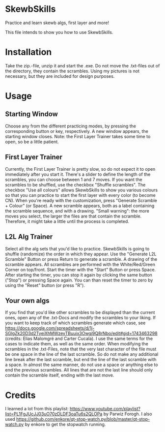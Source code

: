 # SkewbSkills
Practice and learn skewb algs, first layer and more!

This file intends to show you how to use SkewbSkills.

# Installation
Take the zip.-file, unzip it and start the .exe. Do not move the .txt-files out of the directory, they contain the scrambles.
Using my pictures is not necessary, but they are included for design purposes. 

# Usage
## Starting Window
Choose any from the different practicing modes, by pressing the corresponding button or key, respectively. A new window appears, the
starting window closes. Note: the First Layer Trainer takes some time to open, so be a little patient.

## First Layer Trainer
Currently, the First Layer Trainer is pretty slow, so do not expect it to open immediately after you start it.
There's a slider to define the length of the scrambles, you can choose between 1 and 7 moves. If you want the scrambles to be 
shuffled, use the checkbox "Shuffle scrambles". The checkbox "Use all colours" allows SkewbSkills to show you various colours so that
you can practice to start the first layer with every color (to become CN). When you're ready with the customization, press
"Generate Scramble + Colour" (or Space). A new scramble appears, both as a label containing the scramble sequence, and with a drawing.
"Small warning": the more moves you select, the larger the files are that contain the scramble. Therefore, it might take a little until
the process is completed.

## L2L Alg Trainer
Select all the alg sets that you'd like to practice. SkewbSkills is going to shuffle (randomize) the order in which they appear.
Use the "Generate L2L Scramble" Button or press Return to generate a scramble. A drawing of the scramble appears. All scrambles are
performed with the White/Red/Green Corner on top/front. Start the timer with the "Start" Button or press Space. After starting the
timer, you can stop it again by clicking the same button ("Stop") or pressing Space again. You can than reset the timer to zero by
using the "Reset" button (or press "R").

## Your own algs
If you find that you'd like other scrambles to be displayed than the current ones, open any of the .txt-Docs and modify the
scrambles to your liking. If you want to keep track of which scrambles generate which case, see
https://docs.google.com/spreadsheets/d/1j-SGlgZk20D3d2TyeiXhMWzeyTBuuix3Owgj9Q8rNbo/edit#gid=1743463298
(credits: Elias Malomgré and Carter Cucala). I use the same terms for the cases to indicate them, as well as the same order.
When modifying the scrambles in the .txt-Files, note that the very last character of the file must be one space in the line of the
last scramble. So do not make any additional line break after the last scramble, but end the line of the last scramble with a space.
In almost the same manner, do not use a space or anything else to end the previous scrambles. All lines that are not the last line
should only contain the scramble itself, ending with the last move.

# Credits
I learned a lot from this playlist: https://www.youtube.com/playlist?list=PL1FgJUcJJ03uO70zDLDF3oaTu6s2QLOPa
by Parwiz Forogh. I also used https://github.com/enkore/qt-stop-watch.py/blob/master/qt-stop-watch.py by enkore
to get the stopwatch running.
